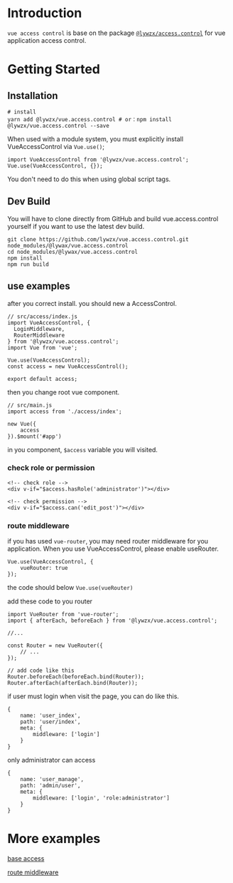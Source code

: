 # Introduction

`vue access control` is base on the package  [`@lywzx/access.control`](https://github.com/lywzx/access.control) for vue application access control.


# Getting Started

## Installation

    # install
    yarn add @lywzx/vue.access.control # or：npm install @lywzx/vue.access.control --save

When used with a module system, you must explicitly install VueAccessControl via `Vue.use()`;

    import VueAccessControl from '@lywzx/vue.access.control';
    Vue.use(VueAccessControl, {});
    
You don't need to do this when using global script tags.


## Dev Build

You will have to clone directly from GitHub and build vue.access.control yourself if you want to use the latest dev build.

    git clone https://github.com/lywzx/vue.access.control.git node_modules/@lywax/vue.access.control
    cd node_modules/@lywax/vue.access.control
    npm install
    npm run build


## use examples

after you correct install. you should new a AccessControl.

    // src/access/index.js
    import VueAccessControl, {
      LoginMiddleware,
      RouterMiddleware
    } from '@lywzx/vue.access.control';
    import Vue from 'vue';
    
    Vue.use(VueAccessControl);
    const access = new VueAccessControl();
    
    export default access;

then you change root vue component.

    // src/main.js
    import access from './access/index';
    
    new Vue({
        access
    }).$mount('#app')


in you component, `$access` variable you will visited.

### check role or permission

    <!-- check role -->
    <div v-if="$access.hasRole('administrator')"></div>
    
    <!-- check permission -->
    <div v-if="$access.can('edit_post')"></div>
    

### route middleware

if you has used `vue-router`, you may need router middleware for you application. When you use VueAccessControl, please enable useRouter.
   
    Vue.use(VueAccessControl, {
        vueRouter: true
    });
   
the code should below `Vue.use(vueRouter)`
   
add these code to you router
   
    import VueRouter from 'vue-router';
    import { afterEach, beforeEach } from '@lywzx/vue.access.control';
   
    //...
   
    const Router = new VueRouter({
        // ...
    });

    // add code like this
    Router.beforeEach(beforeEach.bind(Router));
    Router.afterEach(afterEach.bind(Router));

if user must login when visit the page, you can do like this.

    {
        name: 'user_index',
        path: 'user/index',
        meta: {
            middleware: ['login']
        }
    }

only administrator can access

    {
        name: 'user_manage',
        path: 'admin/user',
        meta: {
            middleware: ['login', 'role:administrator']
        }
    }

# More examples

[base access](https://github.com/lywzx/vue.access.control/tree/dev/examples/base)

[route middleware](https://github.com/lywzx/vue.access.control/tree/dev/examples/route-middleware)
